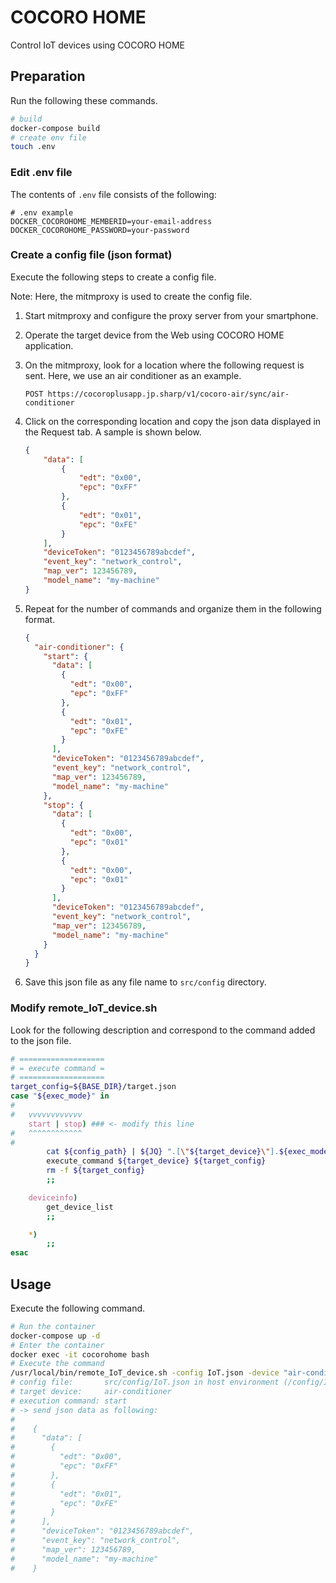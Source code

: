 # COCORO HOME
Control IoT devices using COCORO HOME

## Preparation
Run the following these commands.

```sh
# build
docker-compose build
# create env file
touch .env
```

### Edit .env file
The contents of `.env` file consists of the following:

```dosini
# .env example
DOCKER_COCOROHOME_MEMBERID=your-email-address
DOCKER_COCOROHOME_PASSWORD=your-password
```

### Create a config file (json format)
Execute the following steps to create a config file.

Note: Here, the mitmproxy is used to create the config file.

1. Start mitmproxy and configure the proxy server from your smartphone.
1. Operate the target device from the Web using COCORO HOME application.
1. On the mitmproxy, look for a location where the following request is sent. Here, we use an air conditioner as an example.

    ```
    POST https://cocoroplusapp.jp.sharp/v1/cocoro-air/sync/air-conditioner
    ```

1. Click on the corresponding location and copy the json data displayed in the Request tab. A sample is shown below.

    ```json
    {
        "data": [
            {
                "edt": "0x00",
                "epc": "0xFF"
            },
            {
                "edt": "0x01",
                "epc": "0xFE"
            }
        ],
        "deviceToken": "0123456789abcdef",
        "event_key": "network_control",
        "map_ver": 123456789,
        "model_name": "my-machine"
    }
    ```
1. Repeat for the number of commands and organize them in the following format.

    ```json
    {
      "air-conditioner": {
        "start": {
          "data": [
            {
              "edt": "0x00",
              "epc": "0xFF"
            },
            {
              "edt": "0x01",
              "epc": "0xFE"
            }
          ],
          "deviceToken": "0123456789abcdef",
          "event_key": "network_control",
          "map_ver": 123456789,
          "model_name": "my-machine"
        },
        "stop": {
          "data": [
            {
              "edt": "0x00",
              "epc": "0x01"
            },
            {
              "edt": "0x00",
              "epc": "0x01"
            }
          ],
          "deviceToken": "0123456789abcdef",
          "event_key": "network_control",
          "map_ver": 123456789,
          "model_name": "my-machine"
        }
      }
    }
    ```

1. Save this json file as any file name to `src/config` directory.

### Modify remote_IoT_device.sh
Look for the following description and correspond to the command added to the json file.

```sh
# ===================
# = execute command =
# ===================
target_config=${BASE_DIR}/target.json
case "${exec_mode}" in
#
#   vvvvvvvvvvvv
    start | stop) ### <- modify this line
#   ^^^^^^^^^^^^
#
        cat ${config_path} | ${JQ} ".[\"${target_device}\"].${exec_mode}" > ${target_config}
        execute_command ${target_device} ${target_config}
        rm -f ${target_config}
        ;;

    deviceinfo)
        get_device_list
        ;;

    *)
        ;;
esac
```

## Usage
Execute the following command.

```sh
# Run the container
docker-compose up -d
# Enter the container
docker exec -it cocorohome bash
# Execute the command
/usr/local/bin/remote_IoT_device.sh -config IoT.json -device "air-conditioner" -mode start
# config file:       src/config/IoT.json in host environment (/config/IoT.json in docker environment)
# target device:     air-conditioner
# execution command: start
# -> send json data as following:
#
#    {
#      "data": [
#        {
#          "edt": "0x00",
#          "epc": "0xFF"
#        },
#        {
#          "edt": "0x01",
#          "epc": "0xFE"
#        }
#      ],
#      "deviceToken": "0123456789abcdef",
#      "event_key": "network_control",
#      "map_ver": 123456789,
#      "model_name": "my-machine"
#    }
```

